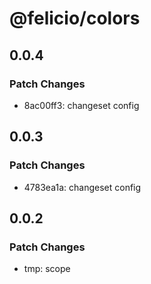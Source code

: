# @felicio/colors

## 0.0.4

### Patch Changes

- 8ac00ff3: changeset config

## 0.0.3

### Patch Changes

- 4783ea1a: changeset config

## 0.0.2

### Patch Changes

- tmp: scope
